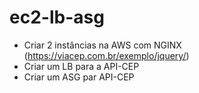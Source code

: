 # ec2-lb-asg

* Criar 2 instâncias na AWS com NGINX (https://viacep.com.br/exemplo/jquery/)
* Criar um LB para a API-CEP
* Criar um ASG par API-CEP
